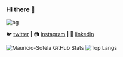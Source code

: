### Hi there 👋

![bg][banner]


🐦 [twitter][twitter] **|** 
📷 [instagram][instagram] **|** 
👔 [linkedin][linkedin]

![Mauricio-Sotela GitHub Stats](https://github-readme-stats.vercel.app/api?username=Mauricio-Sotela&hide=["stars"]&show_icons=true&theme=gruvbox)  ![Top Langs](https://github-readme-stats.vercel.app/api/top-langs/?username=Mauricio-Sotela&hide=ColdFusiontheme=gruvbox)

[twitter]: https://twitter.com/home
[youtube]: https://youtube.com
[instagram]: https://www.instagram.com/mauri_c_o/
[linkedin]: https://www.linkedin.com/in/jos%C3%A9-mauricio-sotela-prendergast-524762188/
[banner]:  https://www.bharathiwebcreation.com/img/home/website-development-company-avadi.gif
